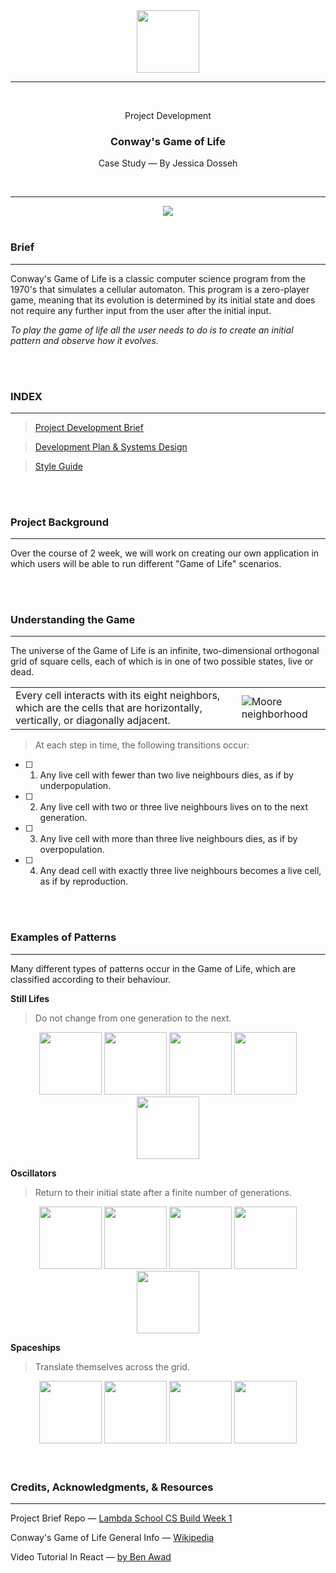 <div align="center">
  <img src="https://image.winudf.com/v2/image1/Y29tLm5kZWxhbm91LmNvbndheXNnYW1lb2ZsaWZlX2ljb25fMTU0NDk3NjIyNl8wOTQ/icon.png?w=170&fakeurl=1" width="100" height="100" />
  
  <hr height="0.5px" />
  
  <br/>
  <p> Project Development </p>
  <h3> Conway's Game of Life </h3>
  <p> Case Study — By Jessica Dosseh </p>
  <br/>
</div>

<hr/>

<div align="center">
  <img src="https://miro.medium.com/max/2880/1*kgKiA_HenGmn151uJNaXJw.gif" />
</div>

<br/>

### Brief

___

Conway's Game of Life is a classic computer science program from the 1970's that simulates a cellular automaton. This program is a zero-player game, meaning that its evolution is determined by its initial state and does not require any further input from the user after the initial input. 

_To play the game of life all the user needs to do is to create an initial pattern and observe how it evolves._


<br/>
<br/>


### INDEX

___

> [Project Development Brief](https://github.com/JessicaDosseh/Conway_Game_Of_Life/blob/main/README.md) 

> [Development Plan & Systems Design]()

> [Style Guide]()


<br/>
<br/>


### Project Background

___

Over the course of 2 week, we will work on creating our own application in which users will be able to run different "Game of Life" scenarios.


<br/>
<br/>

### Understanding the Game

___

The universe of the Game of Life is an infinite, two-dimensional orthogonal grid of square cells, each of which is in one of two possible states, live or dead. 

|       |       |
| ----- | ----- |
| Every cell interacts with its eight neighbors, which are the cells that are horizontally, vertically, or diagonally adjacent. | ![Moore neighborhood](https://upload.wikimedia.org/wikipedia/commons/thumb/4/4d/Moore_neighborhood_with_cardinal_directions.svg/220px-Moore_neighborhood_with_cardinal_directions.svg.png) |

> At each step in time, the following transitions occur:

- [ ] 1. Any live cell with fewer than two live neighbours dies, as if by underpopulation.
- [ ] 2. Any live cell with two or three live neighbours lives on to the next generation.
- [ ] 3. Any live cell with more than three live neighbours dies, as if by overpopulation.
- [ ] 4. Any dead cell with exactly three live neighbours becomes a live cell, as if by reproduction.


<br/>
<br/>

### Examples of Patterns

___

Many different types of patterns occur in the Game of Life, which are classified according to their behaviour.

**Still Lifes** 

> Do not change from one generation to the next.

<div align="center">
  <span align="center">
      <img src="https://upload.wikimedia.org/wikipedia/commons/thumb/9/96/Game_of_life_block_with_border.svg/66px-Game_of_life_block_with_border.svg.png" width="100" height="100" />
      <img src="https://upload.wikimedia.org/wikipedia/commons/thumb/6/67/Game_of_life_beehive.svg/98px-Game_of_life_beehive.svg.png" width="100" height="100" />
      <img src="https://upload.wikimedia.org/wikipedia/commons/thumb/f/f4/Game_of_life_loaf.svg/98px-Game_of_life_loaf.svg.png" width="100" height="100" />
      <img src="https://upload.wikimedia.org/wikipedia/commons/thumb/7/7f/Game_of_life_boat.svg/82px-Game_of_life_boat.svg.png" width="100" height="100" />
      <img src="https://upload.wikimedia.org/wikipedia/commons/thumb/3/31/Game_of_life_flower.svg/82px-Game_of_life_flower.svg.png" width="100" height="100" />
  </span>
</div>

**Oscillators**

> Return to their initial state after a finite number of generations.

<div align="center">
  <span align="center">
    <img src="https://upload.wikimedia.org/wikipedia/commons/9/95/Game_of_life_blinker.gif" width="100" height="100" />
    <img src="https://upload.wikimedia.org/wikipedia/commons/1/12/Game_of_life_toad.gif" width="100" height="100" />
    <img src="https://upload.wikimedia.org/wikipedia/commons/1/1c/Game_of_life_beacon.gif" width="100" height="100" />
    <img src="https://upload.wikimedia.org/wikipedia/commons/0/07/Game_of_life_pulsar.gif" width="100" height="100" />
    <img src="https://upload.wikimedia.org/wikipedia/commons/f/fb/I-Column.gif" width="100" height="100" />
  </span>
</div>

**Spaceships**

> Translate themselves across the grid.

<div align="center">
  <span align="center">
   <img src="https://upload.wikimedia.org/wikipedia/commons/f/f2/Game_of_life_animated_glider.gif" width="100" height="100" />
    <img src="https://upload.wikimedia.org/wikipedia/commons/3/37/Game_of_life_animated_LWSS.gif" width="100" height="100" />
    <img src="https://upload.wikimedia.org/wikipedia/commons/4/4e/Animated_Mwss.gif" width="100" height="100" />
    <img src="https://upload.wikimedia.org/wikipedia/commons/4/4f/Animated_Hwss.gif" width="100" height="100" />
  </span>
</div>

<br/>
<br/>

### Credits, Acknowledgments, & Resources 

___


Project Brief Repo — [Lambda School CS Build Week 1](https://github.com/LambdaSchool/CS-Build-Week-1)

Conway's Game of Life General Info — [Wikipedia](https://en.wikipedia.org/wiki/Conway%27s_Game_of_Life)

Video Tutorial In React —  [by Ben Awad](https://www.youtube.com/watch?v=DvVt11mPuM0)

